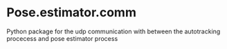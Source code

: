 # Pose.estimator.comm
Python package for the udp communication with between the autotracking procecess and pose estimator process
